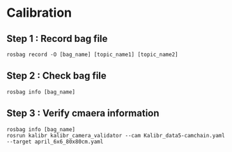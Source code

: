 # Calibration
## Step 1 : Record bag file
```
rosbag record -O [bag_name] [topic_name1] [topic_name2]
```
## Step 2 :  Check bag file
```
rosbag info [bag_name]
```
## Step 3 : Verify cmaera information
```
rosbag info [bag_name]
rosrun kalibr kalibr_camera_validator --cam Kalibr_data5-camchain.yaml --target april_6x6_80x80cm.yaml
```
